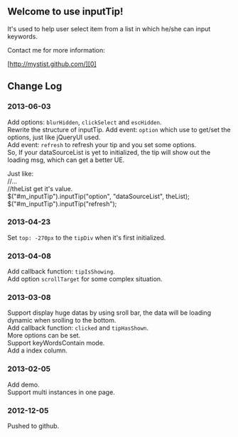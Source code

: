 ## Welcome to use inputTip!  

It's used to help user select item from a list in which he/she can input keywords.  

Contact me for more information:  

[http://mystist.github.com/][0]  

[0]: http://mystist.github.com/


## Change Log

### 2013-06-03
Add options: `blurHidden`, `clickSelect` and `escHidden`.  
Rewrite the structure of inputTip.
Add event: `option` which use to get/set the options, just like jQueryUI used.  
Add event: `refresh` to refresh your tip and you set some options.  
So, If your dataSourceList is yet to initialized, the tip will show out the loading msg, which can get a better UE.  

Just like:  
//...  
//theList get it's value.  
$("#m_inputTip").inputTip("option", "dataSourceList", theList);  
$("#m_inputTip").inputTip("refresh");  

### 2013-04-23
Set `top: -270px` to the `tipDiv` when it's first initialized.

### 2013-04-08
Add callback function: `tipIsShowing`.  
Add option `scrollTarget` for some complex situation.

### 2013-03-08  
Support display huge datas by using sroll bar, the data will be loading dynamic when srolling to the bottom.  
Add callback function: `clicked` and `tipHasShown`.  
More options can be set.  
Support keyWordsContain mode.  
Add a index column.  

### 2013-02-05  
Add demo.  
Support multi instances in one page.

### 2012-12-05  
Pushed to github.








